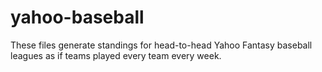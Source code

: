 # yahoo-baseball
These files generate standings for head-to-head Yahoo Fantasy baseball leagues as if teams played every team every week.
